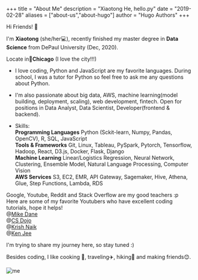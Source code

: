 +++
title = "About Me"
description = "Xiaotong He, hello.py"
date = "2019-02-28"
aliases = ["about-us","about-hugo"]
author = "Hugo Authors"
+++

Hi Friends! :wave:

I'm **Xiaotong** (she/her:computer:), recently finished my master degree in **Data Science** from DePaul University (Dec, 2020).

Locate in:round_pushpin:**Chicago** (I love the city!!!)

- I love coding, Python and JavaScript are my favorite languages. During school, I was a tutor for Python so feel free to ask me any questions about Python.

- I'm also passionate about big data, AWS, machine learning(model building, deployment, scaling), web development, fintech. Open for positions in Data Analyst, Data Scientist, Developer(frontend & backend).

- Skills:\
  **Programming Languages** Python (Sckit-learn, Numpy, Pandas, OpenCV), R, SQL, JavaScript\
  **Tools & Frameworks** Git, Linux, Tableau, PySpark, Pytorch, Tensorflow, Hadoop, React, D3.js, Docker, Flask, Django\
  **Machine Learning** Linear/Logistics Regression, Neural Network, Clustering, Ensemble Model, Natural Language Processing, Computer Vision\
  **AWS Services** S3, EC2, EMR, API Gateway, Sagemaker, Hive, Athena, Glue, Step Functions, Lambda, RDS

Google, Youtube, Reddit and Stack Overflow are my good teachers :p\
Here are some of my favorite Youtubers who have excellent coding tutorials, hope it helps!\
@[Mike Dane](https://www.youtube.com/c/GiraffeAcademy)\
@[CS Dojo](https://www.youtube.com/c/CSDojo)\
@[Krish Naik](https://www.youtube.com/user/krishnaik06)\
@[Ken Jee](https://www.youtube.com/c/KenJee1)

I'm trying to share my journey here, so stay tuned :)

Besides coding, I like cooking :rice:, traveling:airplane:, hiking:mountain_bicyclist: and making friends:blush:.

![me](/images/m2.png)
